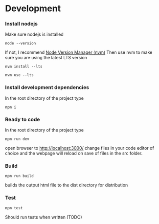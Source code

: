 # Development

### Install nodejs
Make sure nodejs is installed
```
node --version
```
If not, I recommend [Node Version Manager (nvm)](https://github.com/nvm-sh/nvm#readme)
Then use nvm to make sure you are using the latest LTS version
```
nvm install --lts
```

```
nvm use --lts
```

### Install development dependencies
In the root directory of the project type
```
npm i
```

### Ready to code
In the root directory of the project type
```
npm run dev
```
open browser to [http://localhost:3000/](http://localhost:3000/)
change files in your code editor of choice and the webpage will reload on save of files in the src folder.

### Build
```
npm run build
```
builds the output html file to the dist directory for distribution

### Test
```
npm test
```
Should run tests when written (TODO)